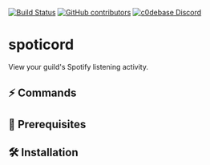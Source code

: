 [![Build Status](https://travis-ci.org/Biospheere/spoticord.svg?branch=master)](https://travis-ci.org/Biospheere/spoticord)
[![GitHub contributors](https://img.shields.io/github/contributors/biospheere/spoticord.svg)](https://github.com/Biospheere/spoticord/graphs/contributors/)
[![c0debase Discord](https://discordapp.com/api/guilds/361448651748540426/embed.png)](https://discord.gg/BDwBeZ3)

# spoticord

View your guild's Spotify listening activity.


## :zap: Commands 

## 🔰 Prerequisites

## 🛠 Installation

 